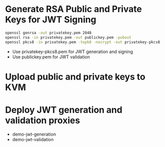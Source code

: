 # Generate RSA Public and Private Keys for JWT Signing
```bash
openssl genrsa -out privatekey.pem 2048
openssl rsa -in privatekey.pem -out publickey.pem -pubout
openssl pkcs8 -in privatekey.pem -topk8 -nocrypt -out privatekey-pkcs8.pem
```

- Use privatekey-pkcs8.pem for JWT generation and signing
- Use publickey.pem for JWT validation

# Upload public and private keys to KVM


# Deploy JWT generation and validation proxies
- demo-jwt-generation
- demo-jwt-validation



